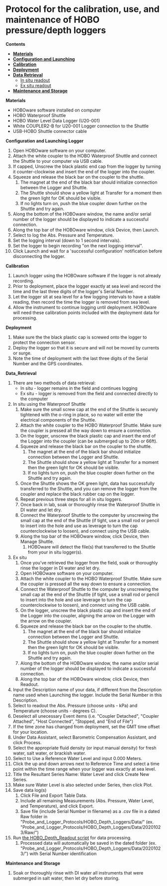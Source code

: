 # Protocol for the calibration, use, and maintenance of HOBO pressure/depth loggers

**Contents**  
- [**Materials**](#Materials)  
- [**Configuration and Launching**](#Configuration)
- [**Calibration**](#Calibration)  
- [**Deployment**](#Deployment)
- [**Data Retrieval**](#Data_Retrieval)
  - [In situ readout](#in_situ_readout)
  - [Ex situ readout](#ex_situ_readout)
- [**Maintenance and Storage**](#Maintenance)

<a name="Materials"></a> **Materials**  
- HOBOware software installed on computer
- HOBO Waterproof Shuttle
- HOBO Water Level Data Logger (U20-001)
- White COUPLER2-B for U20-001 Logger connection to the Shuttle
- USB-HOBO Shuttle connector cable

<a name=Configuration></a> **Configuration and Launching Logger**  
1. Open HOBOware software on your computer.
1. Attach the white coupler to the HOBO Waterproof Shuttle and connect the Shuttle to your computer via USB cable.
1. If capped, Unscrew the black plastic end cap from the logger by turning it counter-clockwise and insert the end of the logger into the coupler.
1. Squeeze and release the black bar on the coupler to the shuttle.
    1. The magnet at the end of the black bar should initialize connection between the Logger and Shuttle.
    1. The Shuttle should show a yellow light at Transfer for a moment then the green light for OK should be visible.
    1. If no lights turn on, push the blue coupler down further on the Shuttle and try again.
1. Along the bottom of the HOBOware window, the name and/or serial number of the logger should be displayed to indicate a successful connection.
1. Along the top bar of the HOBOware window, click Device, then Launch.
1. Select to log the Abs. Pressure and Temperature.
1. Set the logging interval (down to 1 second intervals).
1. Set the logger to begin recording "on the next logging interval".
1. Click Launch and wait for a 'successful configuration' notification before disconnecting the logger.

<a name=Calibration></a> **Calibration**  
1. Launch logger using the HOBOware software if the logger is not already recording.
1. Prior to deployment, place the logger exactly at sea level and record the time and the last three digits of the logger's Serial Number.
1. Let the logger sit at sea level for a few logging intervals to have a stable reading, then record the time the logger is removed from sea level.
1. Allow the instrument to continue logging until deployment.  HOBOware will need these calibration points included with the deployment data for processing.

<a name=Deployment></a> **Deployment**  
1. Make sure the the black plastic cap is screwed onto the logger to protect the connection sensor.
1. Deploy the logger so that it is secure and will not be moved by currents or surge.
1. Note the time of deployment with the last three digits of the Serial Number and the GPS coordinates.

<a name="Data_Retrieval"></a> **Data_Retrieval**  
1. There are two methods of data retrieval:
    - In situ - logger remains in the field and continues logging
    - Ex situ - logger is removed from the field and connected directly to the computer
1. In situ using the Waterproof Shuttle <a name=in_situ_readout></a>
    1. Make sure the small screw cap at the end of the Shuttle is securely tightened with the o-ring in place, so no water will enter the electrical components of the Shuttle.
    1. Attach the white coupler to the HOBO Waterproof Shuttle.  Make sure the coupler is pressed all the way down to ensure a connection.
    1. On the logger, unscrew the black plastic cap and insert the end of the Logger into the coupler (can be submerged up to 20m or 66ft).
    1. Squeeze and release the black bar on the coupler to the shuttle.
        1. The magnet at the end of the black bar should initialize connection between the Logger and Shuttle.
        1. The Shuttle should show a yellow light at Transfer for a moment then the green light for OK should be visible.
        1. If no lights turn on, push the blue coupler down further on the Shuttle and try again.
    1. Once the Shuttle shows the OK green light, data has successfully transferred to the Shuttle, and you can remove the logger from the coupler and replace the black rubber cap on the logger.
    1. Repeat previous three steps for all in situ loggers.
    1. Once back in lab, soak or thoroughly rinse the Waterproof Shuttle in DI water and let dry.
    1. Connect the Waterproof Shuttle to the computer by unscrewing the small cap at the end of the Shuttle (if tight, use a small rod or pencil to insert into the hole and use as leverage to turn the cap counterclockwise to loosen), and connect using the USB cable.
    1. Along the top bar of the HOBOware window, click Device, then Manage Shuttle.
        1. HOBOware will detect the file(s) that transferred to the Shuttle from your in situ logger(s).
1. Ex situ <a name=ex_situ_readout></a>
    1. Once you've retrieved the logger from the field, soak or thoroughly rinse the logger in DI water and let dry.
    1. Open HOBOware software on your computer.
    1. Attach the white coupler to the HOBO Waterproof Shuttle.  Make sure the coupler is pressed all the way down to ensure a connection.
    1. Connect the Waterproof Shuttle to the computer by unscrewing the small cap at the end of the Shuttle (if tight, use a small rod or pencil to insert into the hole and use leverage to turn the cap counterclockwise to loosen), and connect using the USB cable.
    1. On the logger, unscrew the black plastic cap and insert the end of the Logger into the coupler, aligning the arrow on the Logger with the arrow on the coupler.
    1. Squeeze and release the black bar on the coupler to the shuttle.
        1. The magnet at the end of the black bar should initialize connection between the Logger and Shuttle.
        1. The Shuttle should show a yellow light at Transfer for a moment then the green light for OK should be visible.
        1. If no lights turn on, push the blue coupler down further on the Shuttle and try again.
    1. Along the bottom of the HOBOware window, the name and/or serial number of the logger should be displayed to indicate a successful connection.
    1. Along the top bar of the HOBOware window, click Device, then Readout.
1. Input the Description name of your data, if different from the Description name used when Launching the logger.  Include the Serial Number in this Description.
1. Select to readout the Abs. Pressure (choose units - kPa) and Temperature (choose units - degrees C).
1. Deselect all unecessary Event items (i.e. "Coupler Detached", "Coupler Attached", "Host Connected", "Stopped, and "End of File")
1. If the time zone has changed from deployment, set the GMT time offset for your location.
1. Under Data Assistant, select Barometric Compensation Assistant, and click Process.
1. Select the appropriate fluid density (or input manual density) for fresh water, salt water, or brackish water.
1. Select to Use a Reference Water Level and input 0.000 Meters.
1. Click the up and down arrows next to Reference Time and select a time point within the time range when your logger was exactly at sea level.
1. Title the Resultant Series Name: Water Level and click Create New Series.
1. Make sure Water Level is also selected under Series, then click Plot.
1. Save data log(s)
    1. Click File and Export Table Data.
    1. Include all remaining Measurements (Abs. Pressure, Water Level, and Temperature), and click Export.
    1. Save file (include Serial Number in filename) as a .csv file in a dated Raw folder in "Probe_and_Logger_Protocols/HOBO_Depth_Loggers/Data/" (ex. "Probe_and_Logger_Protocols/HOBO_Depth_Loggers/Data/20201023/Raw/")
1. Run [the HOBO_Depth_Readout script](Scripts/HOBO_Depth_Readout.R) for data processing.
    1. Processed data will automatically be saved in the dated folder (ex. "Probe_and_Logger_Protocols/HOBO_Depth_Loggers/Data/20201023/") with Serial Number identification

<a name="Maintenance"></a> **Maintenance and Storage**  
1. Soak or thoroughly rinse with DI water all instruments that were submerged in salt water, then let dry before storing.
